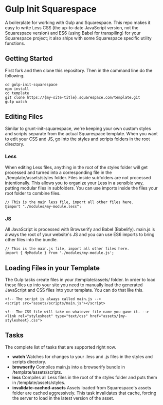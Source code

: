 # Gulp Init Squarespace

A boilerplate for working with Gulp and Squarespace. This repo makes it easy to write Less CSS (the up-to-date JavaScript version, not the Squarespace version) and ES6 (using Babel for transpiling) for your Squarespace project; it also ships with some Squarespace specific utility functions.

## Getting Started

First fork and then clone this repository. Then in the command line do the following.

    cd gulp-init-squarespace
    npm install
    cd template
    git clone https://{my-site-title}.squarespace.com/template.git
    gulp watch

## Editing Files

Similar to grunt-init-squarespace, we're keeping your own custom styles and scripts separate from the actual Squarespace template. When you want to edit your CSS and JS, go into the styles and scripts folders in the root directory.

### Less

When editing Less files, anything in the root of the styles folder will get processed and turned into a corresponding file in the ./template/assets/styles folder. Files inside subfolders are not processed intentionally. This allows you to organize your Less in a sensible way, putting modular files in subfolders. You can use imports inside the files your root folder to combine files.

    // This is the main less file, import all other files here.
    @import "./modules/my-module.less";

### JS

All JavaScript is processed with Browserify and Babel (Babelify). main.js is always the root of your website's JS and you can use ES6 imports to bring other files into the bundle.

    // This is the main.js file, import all other files here.
    import { MyModule } from './modules/my-module.js';

## Loading Files in your Template

The Gulp tasks create files in your /template/assets/ folder. In order to load these files up into your site you need to manually load the generated JavaScript and CSS files into your template. You can do that like this.

    <!-- The script is always called main.js -->
    <script src="assets/scripts/main.js"></script>

    <!-- The CSS file will take on whatever file name you gave it. -->
    <link rel="stylesheet" type="text/css" href="assets/{my-stylesheet}.css">

## Tasks

The complete list of tasks that are supported right now.

- **watch** Watches for changes to your .less and .js files in the styles and scripts directory.
- **browserify** Compiles main.js into a browserify bundle in /template/assets/scripts.
- **less** Compiles all Less files in the root of the styles folder and puts them in /template/assets/styles.
- **invalidate-cached-assets** Assets loaded from Squarespace's assets folder are cached aggressively. This task invalidates that cache, forcing the server to load in the latest version of the asset.